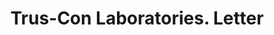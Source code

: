 ---
doi: 10.7916/D89C88FS
date_other: '1917'
date_other_textual: '1917'
form: correspondence
genre:
- Letters (correspondence)
name:
- Trus-Con Laboratories
object_in_context_url: https://biggert.cul.columbia.edu/items/view/ave_biggert_00623
subject_hierarchical_geographic:
- Detroit, Michigan, United States
subject_name:
- Trus-Con Laboratories
title: Trus-Con Laboratories. Letter
sort_title: Trus-Con Laboratories. Letter
call_number: ave_biggert_00623
coordinates:
- 42.331388888888895,-83.04583333333333
pid: ave_biggert_00623
identifiers: ave_biggert_00623
thumbnail: https://derivativo-3.library.columbia.edu/iiif/2/ldpd:343863/full/!256,256/0/native.jpg
permalink: /biggert/ave_biggert_00623/
layout: iiif-image-page
---